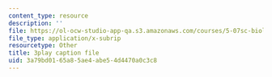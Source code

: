 ```yaml
---
content_type: resource
description: ''
file: https://ol-ocw-studio-app-qa.s3.amazonaws.com/courses/5-07sc-biological-chemistry-i-fall-2013/3a79bd0165a85ae4abe54d4470a0c3c8_ddt1KuSdoOg.vtt
file_type: application/x-subrip
resourcetype: Other
title: 3play caption file
uid: 3a79bd01-65a8-5ae4-abe5-4d4470a0c3c8
---
```

